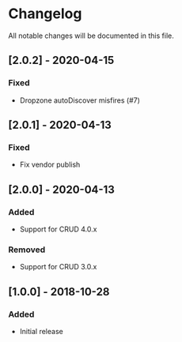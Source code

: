 # Changelog

All notable changes will be documented in this file.

## [2.0.2] - 2020-04-15

### Fixed
- Dropzone autoDiscover misfires (#7)

## [2.0.1] - 2020-04-13

### Fixed
- Fix vendor publish

## [2.0.0] - 2020-04-13

### Added
- Support for CRUD 4.0.x

### Removed
- Support for CRUD 3.0.x

## [1.0.0] - 2018-10-28

### Added
- Initial release
